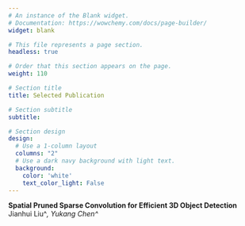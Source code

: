 ```yaml
---
# An instance of the Blank widget.
# Documentation: https://wowchemy.com/docs/page-builder/
widget: blank

# This file represents a page section.
headless: true

# Order that this section appears on the page.
weight: 110

# Section title
title: Selected Publication

# Section subtitle
subtitle:

# Section design
design:
  # Use a 1-column layout
  columns: "2"
  # Use a dark navy background with light text.
  background:
    color: 'white'
    text_color_light: False
---
```



**Spatial Pruned Sparse Convolution for Efficient 3D Object Detection**\
Jianhui Liu^*, Yukang Chen^*
